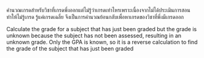 คำนวณเกรดสำหรับวิชาที่เกรดพึ่งออกแต่ไม่รู้ว่าเกรดเท่าไหรเพราะเนื่องจากไม่ได้ประเมินการสอน ทำให้ไม่รู้เกรด รู้แค่เกรดเฉลี่ย จึงเป็นการคำนวณย้อนกลับเพื่อหาเกรดของวิชาที่พึ่งมีเกรดออก

Calculate the grade for a subject that has just been graded but the grade is unknown because the subject has not been assessed, resulting in an unknown grade. Only the GPA is known, so it is a reverse calculation to find the grade of the subject that has just been graded

